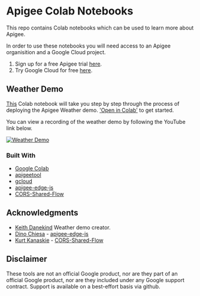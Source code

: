 # Apigee Colab Notebooks

This repo contains Colab notebooks which can be used to learn more about Apigee.

In order to use these notebooks you will need access to an Apigee organisition and a Google Cloud project.

1. Sign up for a free Apigee trial [here](https://apigee.com/about/cp/apigee-edge-free-trial).  
2. Try Google Cloud for free [here](https://console.cloud.google.com/freetrial).

## Weather Demo
[This](https://github.com/markjkelly/apigee-notebooks/blob/master/weather-history-api/deployment-notebook.ipynb) Colab notebook will take you step by step through the process of deploying the Apigee Weather demo.  ['Open in Colab'](https://colab.research.google.com/github/markjkelly/apigee-notebooks/blob/master/weather-history-api/deployment-notebook.ipynb) to get started.

You can view a recording of the weather demo by following the YouTube link below.

[![Weather Demo](http://img.youtube.com/vi/l7oabYEFSA8/0.jpg)](http://www.youtube.com/watch?v=l7oabYEFSA8?t=519)

### Built With

* [Google Colab](https://colab.research.google.com/)
* [apigeetool](https://github.com/apigee/apigeetool-node)
* [gcloud](https://cloud.google.com/sdk/gcloud/)
* [apigee-edge-js](https://github.com/DinoChiesa/apigee-edge-js)
* [CORS-Shared-Flow](https://github.com/kurtkanaskie/CORS-Shared-Flow)

## Acknowledgments

* [Keith Danekind](https://github.com/kdanekind) Weather demo creator.
* [Dino Chiesa](https://github.com/DinoChiesa) - [apigee-edge-js](https://github.com/DinoChiesa/apigee-edge-js)
* [Kurt Kanaskie](https://github.com/kurtkanaskie) - [CORS-Shared-Flow](https://github.com/kurtkanaskie/CORS-Shared-Flow)


## Disclaimer
These tools are not an official Google product, nor are they part of an official Google product, nor are they included under any Google support contract.
Support is available on a best-effort basis via github.
